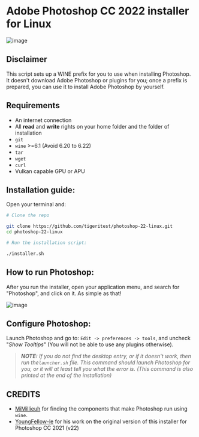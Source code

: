 # Adobe Photoshop CC 2022 installer for Linux

![image](https://github.com/YoungFellow-le/photoshop-22-linux/blob/main/images/screenshot.png)

## Disclaimer
This script sets up a WINE prefix for you to use when installing Photoshop. It doesn't download Adobe Photoshop or plugins for you; once a prefix is prepared, you can use it to install Adobe Photoshop by yourself.

## Requirements
- An internet connection
- All **read** and **write** rights on your home folder and the folder of installation
- `git`
- `wine` >=6.1 (Avoid 6.20 to 6.22)
- `tar`
- `wget`
- `curl`
- Vulkan capable GPU or APU


## Installation guide:

Open your terminal and:

```bash
# Clone the repo

git clone https://github.com/tigeritest/photoshop-22-linux.git
cd photoshop-22-linux

# Run the installation script:

./installer.sh

```
## How to run Photoshop:

After you run the installer, open your application menu, and search for "Photoshop", and click on it. As simple as that!

![image](https://github.com/YoungFellow-le/photoshop-22-linux/blob/main/images/menu.png)


## Configure Photoshop:

Launch Photoshop and go to: `Edit -> preferences -> tools`, and uncheck "_Show Tooltips_" (You will not be able to use any plugins otherwise).


>_**NOTE:** If you do not find the desktop entry, or if it doesn't work, then run the`launcher.sh` file. This command should launch Photoshop for you, or it will at least tell you what the error is. (This command is also printed at the end of the installation)_

## CREDITS

+ [MiMillieuh](https://github.com/MiMillieuh) for finding the components that make Photoshop run using `wine`.
+ [YoungFellow-le](https://github.com/YoungFellow-le) for his work on the original version of this installer for Photoshop CC 2021 (v22)